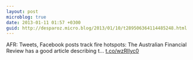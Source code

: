 ```yaml
---
layout: post
microblog: true
date: 2013-01-11 01:57 +0300
guid: http://desparoz.micro.blog/2013/01/10/t289506364114485248.html
---
```

AFR: Tweets, Facebook posts track fire hotspots: The Australian Financial Review has a good article describing t... [t.co/wzRlIyc0](http://t.co/wzRlIyc0)

